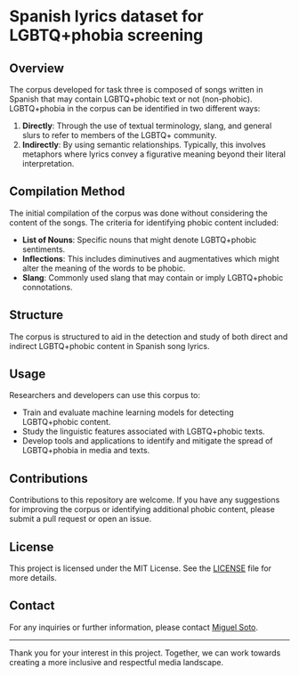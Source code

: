 # Spanish lyrics dataset for LGBTQ+phobia screening

## Overview
The corpus developed for task three is composed of songs written in Spanish that may contain LGBTQ+phobic text or not (non-phobic). LGBTQ+phobia in the corpus can be identified in two different ways:
1. **Directly**: Through the use of textual terminology, slang, and general slurs to refer to members of the LGBTQ+ community.
2. **Indirectly**: By using semantic relationships. Typically, this involves metaphors where lyrics convey a figurative meaning beyond their literal interpretation.

## Compilation Method
The initial compilation of the corpus was done without considering the content of the songs. The criteria for identifying phobic content included:
- **List of Nouns**: Specific nouns that might denote LGBTQ+phobic sentiments.
- **Inflections**: This includes diminutives and augmentatives which might alter the meaning of the words to be phobic.
- **Slang**: Commonly used slang that may contain or imply LGBTQ+phobic connotations.

## Structure
The corpus is structured to aid in the detection and study of both direct and indirect LGBTQ+phobic content in Spanish song lyrics.

## Usage
Researchers and developers can use this corpus to:
- Train and evaluate machine learning models for detecting LGBTQ+phobic content.
- Study the linguistic features associated with LGBTQ+phobic texts.
- Develop tools and applications to identify and mitigate the spread of LGBTQ+phobia in media and texts.

## Contributions
Contributions to this repository are welcome. If you have any suggestions for improving the corpus or identifying additional phobic content, please submit a pull request or open an issue.

## License
This project is licensed under the MIT License. See the [LICENSE](LICENSE) file for more details.

## Contact
For any inquiries or further information, please contact [Miguel Soto](mailto:ccogs.mx@gmail.com).

---

Thank you for your interest in this project. Together, we can work towards creating a more inclusive and respectful media landscape.
